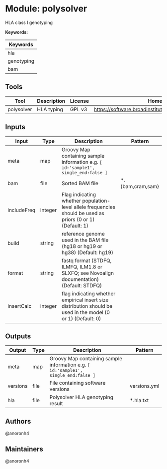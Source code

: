 # Module: polysolver

HLA class I genotyping

**Keywords:**

| Keywords |
|----------|
| hla |
| genotyping |
| bam |

## Tools

| Tool | Description | License | Homepage |
|------|-------------|---------|----------|
| polysolver | HLA typing | GPL v3 | https://software.broadinstitute.org/cancer/cga/polysolver |

## Inputs

| Input | Type | Description | Pattern |
|-------|------|-------------|---------|
| meta | map | Groovy Map containing sample information e.g. `[ id:'sample1', single_end:false ]`  |  |
| bam | file | Sorted BAM file | *.{bam,cram,sam} |
| includeFreq | integer | Flag indicating whether population-level allele frequencies should be used as priors (0 or 1) (Default: 1) |  |
| build | string | reference genome used in the BAM file (hg18 or hg19 or hg38) (Default: hg19) |  |
| format | string | fastq format (STDFQ, ILMFQ, ILM1.8 or SLXFQ; see Novoalign documentation) (Default: STDFQ) |  |
| insertCalc | integer | flag indicating whether empirical insert size distribution should be used in the model (0 or 1) (Default: 0) |  |

## Outputs

| Output | Type | Description | Pattern |
|--------|------|-------------|---------|
| meta | map | Groovy Map containing sample information e.g. `[ id:'sample1', single_end:false ]`  |  |
| versions | file | File containing software versions | versions.yml |
| hla | file | Polysolver HLA genotyping result | *.hla.txt |

## Authors

@anoronh4

## Maintainers

@anoronh4

